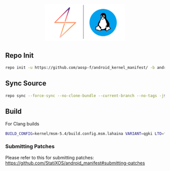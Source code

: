 [<center><img src="https://raw.githubusercontent.com/sourajitk/STX-Logo/main/stx-2021-kernel.png" height="50%" width="50%;" /></center>](https://github.com/StatiXOS)

## Repo Init ##
```bash
repo init -u https://github.com/aosp-f/android_kernel_manifest/ -b android-msm-lunaa-5.4-android13 --depth=1
```
## Sync Source ##
```bash
repo sync --force-sync --no-clone-bundle --current-branch --no-tags -j$(nproc --all)
```
## Build ##
For Clang builds
```bash
BUILD_CONFIG=kernel/msm-5.4/build.config.msm.lahaina VARIANT=qgki LTO=full BUILD_KERNEL=1 build/build.sh
```
### Submitting Patches ###

Please refer to this for submitting patches: https://github.com/StatiXOS/android_manifest#submitting-patches
